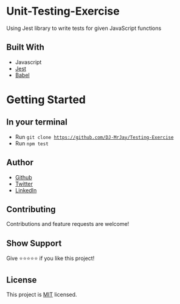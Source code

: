 # Unit-Testing-Exercise
Using Jest library to write tests for given JavaScript functions
 
## Built With
- Javascript
- [Jest](https://jestjs.io)
- [Babel](https://babeljs.io/)

# Getting Started

## In your terminal
- Run <code>git clone https://github.com/DJ-MrJay/Testing-Exercise</code>
- Run <code>npm test</code>

## Author
- [Github](https://github.com/DJ-MrJay)
- [Twitter](https://twitter.com/jonah_wambua)
- [LinkedIn](https://www.linkedin.com/in/mr-jay/)

## Contributing
Contributions and feature requests are welcome!

## Show Support
Give ⭐️⭐️⭐️⭐️⭐️ if you like this project!

## License
This project is [MIT](./MIT.md) licensed.
